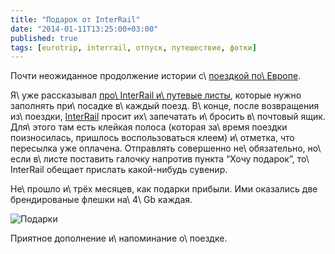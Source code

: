 ```yaml
---
title: "Подарок от InterRail"
date: "2014-01-11T13:25:00+03:00"
published: true
tags: [eurotrip, interrail, отпуск, путешествие, фотки]
---
```


Почти неожиданное продолжение истории с\ [поездкой по\ Европе][eurotrip].

Я\ уже рассказывал [про\ InterRail и\ путевые листы][results], которые нужно заполнять при\ посадке в\ каждый поезд.
В\ конце, после возвращения из\ поездки, [InterRail] просит их\ запечатать и\ бросить в\ почтовый ящик. Для\ этого там
есть клейкая полоса (которая за\ время поездки поизносилась, пришлось воспользоваться клеем) и\ отметка, что пересылка
уже оплачена. Отправлять совершенно не\ обязательно, но\ если в\ листе поставить галочку напротив пункта “Хочу подарок”,
то\ InterRail обещает прислать какой-нибудь сувенир.

Не\ прошло и\ трёх месяцев, как подарки прибыли. Ими оказались две брендированые флешки на\ 4\ Gb каждая.

![Подарки](/images/travel/2013-08-eurotrip/interrail-gift.jpg)

Приятное дополнение и\ напоминание о\ поездке.

[eurotrip]: /post/eurotrip-2013/
[InterRail]: http://www.interrail.eu/
[results]: /post/eurotrip-results/